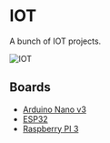 # IOT

A bunch of IOT projects.

![IOT](https://i.imgur.com/0YAPt4k.jpg?1)

## Boards

* [Arduino Nano v3](./arduino)
* [ESP32](./esp32)
* [Raspberry PI 3](./raspberry)
